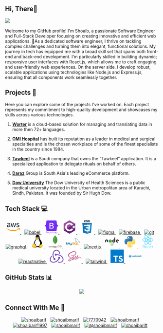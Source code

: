 
## Hi, There👋

![](https://visitcount.itsvg.in/api?id=shoaibmarif&icon=3&color=11)

  Welcome to my GitHub profile! I'm Shoaib, a passionate Software Engineer and Full-Stack Developer focusing on creating innovative and efficient web applications. 🚀As a dedicated software engineer, I thrive on tackling complex challenges and turning them into elegant, functional solutions. My journey in tech has equipped me with a broad skill set that spans both front-end and back-end development. I'm particularly skilled in building dynamic; responsive user interfaces with React.js, which allows me to craft engaging and user-friendly web experiences. On the server side, I develop robust, scalable applications using technologies like Node.js and Express.js, ensuring that all components work seamlessly together.


## Projects 🚀
Here you can explore some of the projects I've worked on. Each project represents my commitment to high-quality development and showcases my skills across various technologies.

1. **[Worter](https://app.worter.io/)** is a cloud-based solution for managing and translating data in more then 72+ languages.

2. **[OMI Hospital](https://www.omihospital.com)**
    has built its reputation as a leader in medical and surgical specialties and is the chosen workplace of some of the finest specialists in the country since 1984.

3. **[Tawkeel](https://tawkeel.com)** is a Saudi company that owns the “Tawkeel” application. It is a specialized application to delegate rituals on behalf of others.

4. **[Daraz](https://www.daraz.pk)** Group is South Asia's leading eCommerce platform.

5. **[Dow University](https://www.duhs.edu.pk)** The Dow University of Health Sciences is a public medical university located in the Urban metropolitan area of Karachi, Sindh, Pakistan. It was founded by Sir Hugh Dow.


##  Tech Stack 💻
<p align="center"> <a style="margin-right:10px;"  href="https://aws.amazon.com" target="_blank" rel="noreferrer"> <img src="https://raw.githubusercontent.com/devicons/devicon/master/icons/amazonwebservices/amazonwebservices-original-wordmark.svg" alt="aws" width="45" height="45"/> </a> <a style="margin-right:10px;" href="https://babeljs.io/" target="_blank" rel="noreferrer"> <img src="https://www.vectorlogo.zone/logos/babeljs/babeljs-icon.svg" alt="babel" width="45" height="45"/> </a> <a style="margin-right:10px;" href="https://getbootstrap.com" target="_blank" rel="noreferrer"> <img src="https://raw.githubusercontent.com/devicons/devicon/master/icons/bootstrap/bootstrap-plain-wordmark.svg" alt="bootstrap" width="45" height="45"/> </a> <a style="margin-right:10px;" style="margin-right:10px;" href="https://www.w3schools.com/cs/" target="_blank" rel="noreferrer"> <img src="https://raw.githubusercontent.com/devicons/devicon/master/icons/csharp/csharp-original.svg" alt="csharp" width="45" height="45"/> </a> <a style="margin-right:10px;" style="margin-right:10px;" href="https://www.w3schools.com/css/" target="_blank" rel="noreferrer"> <img src="https://raw.githubusercontent.com/devicons/devicon/master/icons/css3/css3-original-wordmark.svg" alt="css3" width="45" height="45"/> </a> <a style="margin-right:10px;" href="https://www.figma.com/" target="_blank" rel="noreferrer"> <img src="https://www.vectorlogo.zone/logos/figma/figma-icon.svg" alt="figma" width="45" height="45"/> </a> <a style="margin-right:10px;" href="https://firebase.google.com/" target="_blank" rel="noreferrer"> <img src="https://www.vectorlogo.zone/logos/firebase/firebase-icon.svg" alt="firebase" width="45" height="45"/> </a> <a style="margin-right:10px;" href="https://git-scm.com/" target="_blank" rel="noreferrer"> <img src="https://www.vectorlogo.zone/logos/git-scm/git-scm-icon.svg" alt="git" width="45" height="45"/> </a> <a style="margin-right:10px;" href="https://graphql.org" target="_blank" rel="noreferrer"> <img src="https://www.vectorlogo.zone/logos/graphql/graphql-icon.svg" alt="graphql" width="45" height="45"/> </a> <a style="margin-right:10px;" href="https://www.linux.org/" target="_blank" rel="noreferrer"> <img src="https://raw.githubusercontent.com/devicons/devicon/master/icons/linux/linux-original.svg" alt="linux" width="45" height="45"/> </a> <a style="margin-right:10px;" href="https://www.mongodb.com/" target="_blank" rel="noreferrer"> <img src="https://raw.githubusercontent.com/devicons/devicon/master/icons/mongodb/mongodb-original-wordmark.svg" alt="mongodb" width="45" height="45"/> </a> <a style="margin-right:10px;" href="https://www.mysql.com/" target="_blank" rel="noreferrer"> <img src="https://raw.githubusercontent.com/devicons/devicon/master/icons/mysql/mysql-original-wordmark.svg" alt="mysql" width="45" height="45"/> </a> <a style="margin-right:10px;" href="https://nextjs.org/" target="_blank" rel="noreferrer"> <img src="https://cdn.worldvectorlogo.com/logos/nextjs-2.svg" alt="nextjs" width="45" height="45"/> </a> <a style="margin-right:10px;" href="https://nodejs.org" target="_blank" rel="noreferrer"> <img src="https://raw.githubusercontent.com/devicons/devicon/master/icons/nodejs/nodejs-original-wordmark.svg" alt="nodejs" width="45" height="45"/> </a> <a style="margin-right:10px;" href="https://www.python.org" target="_blank" rel="noreferrer"> <img src="https://raw.githubusercontent.com/devicons/devicon/master/icons/python/python-original.svg" alt="python" width="45" height="45"/> </a> <a style="margin-right:10px;" href="https://reactjs.org/" target="_blank" rel="noreferrer"> <img src="https://raw.githubusercontent.com/devicons/devicon/master/icons/react/react-original-wordmark.svg" alt="react" width="45" height="45"/> </a> <a style="margin-right:10px;" href="https://reactnative.dev/" target="_blank" rel="noreferrer"> <img src="https://reactnative.dev/img/header_logo.svg" alt="reactnative" width="45" height="45"/> </a> <a style="margin-right:10px;" href="https://redux.js.org" target="_blank" rel="noreferrer"> <img src="https://raw.githubusercontent.com/devicons/devicon/master/icons/redux/redux-original.svg" alt="redux" width="45" height="45"/> </a> <a style="margin-right:10px;" href="https://sass-lang.com" target="_blank" rel="noreferrer"> <img src="https://raw.githubusercontent.com/devicons/devicon/master/icons/sass/sass-original.svg" alt="sass" width="45" height="45"/> </a> <a style="margin-right:10px;" href="https://tailwindcss.com/" target="_blank" rel="noreferrer"> <img src="https://www.vectorlogo.zone/logos/tailwindcss/tailwindcss-icon.svg" alt="tailwind" width="45" height="45"/> </a> <a style="margin-right:10px;" href="https://www.typescriptlang.org/" target="_blank" rel="noreferrer"> <img src="https://raw.githubusercontent.com/devicons/devicon/master/icons/typescript/typescript-original.svg" alt="typescript" width="45" height="45"/> </a> <a style="margin-right:10px;" href="https://webpack.js.org" target="_blank" rel="noreferrer"> <img src="https://raw.githubusercontent.com/devicons/devicon/d00d0969292a6569d45b06d3f350f463a0107b0d/icons/webpack/webpack-original-wordmark.svg" alt="webpack" width="45" height="45"/> </a> </p>

##  GitHub Stats 📊
<div align="center">

![](https://github-readme-streak-stats.herokuapp.com/?user=shoaibmarif&theme=monokai&hide_border=false)

</div>


##  Connect With Me 🤝
<p align="center">
<a href="https://codepen.io/shoaibarif" target="blank" style="margin-right:10px;"><img align="center" src="https://raw.githubusercontent.com/rahuldkjain/github-profile-readme-generator/master/src/images/icons/Social/codepen.svg" alt="shoaibarif" height="40" width="40" /></a>
<a href="https://linkedin.com/in/shoaibmarif"  target="blank" style="margin-right:10px;"><img align="center" src="https://raw.githubusercontent.com/rahuldkjain/github-profile-readme-generator/master/src/images/icons/Social/linked-in-alt.svg" alt="shoaibmarif" height="40" width="40" /></a>
<a href="https://stackoverflow.com/users/7770942" target="blank" style="margin-right:10px;"><img align="center" src="https://raw.githubusercontent.com/rahuldkjain/github-profile-readme-generator/master/src/images/icons/Social/stack-overflow.svg" alt="7770942" height="40" width="40" /></a>
<a href="https://codesandbox.com/shoaibmarif" target="blank" style="margin-right:10px;"><img align="center" src="https://raw.githubusercontent.com/rahuldkjain/github-profile-readme-generator/master/src/images/icons/Social/codesandbox.svg" alt="shoaibmarif" height="40" width="40" /></a>
<a href="https://fb.com/shoaibarif1997" target="blank" style="margin-right:10px;"><img align="center" src="https://raw.githubusercontent.com/rahuldkjain/github-profile-readme-generator/master/src/images/icons/Social/facebook.svg" alt="shoaibarif1997" height="40" width="40" /></a>
<a href="https://instagram.com/shoaibmarif" target="blank" style="margin-right:10px;"><img align="center" src="https://raw.githubusercontent.com/rahuldkjain/github-profile-readme-generator/master/src/images/icons/Social/instagram.svg" alt="shoaibmarif" height="40" width="40" /></a>
<a href="https://medium.com/@shoaibmarif" target="blank" style="margin-right:10px;"><img align="center" src="https://raw.githubusercontent.com/rahuldkjain/github-profile-readme-generator/master/src/images/icons/Social/medium.svg" alt="@shoaibmarif" height="40" width="40" /></a>
<a href="https://www.hackerrank.com/shoaibarif" target="blank" style="margin-right:10px;"><img align="center" src="https://raw.githubusercontent.com/rahuldkjain/github-profile-readme-generator/master/src/images/icons/Social/hackerrank.svg" alt="shoaibarift" height="40" width="40" /></a>
</p>

